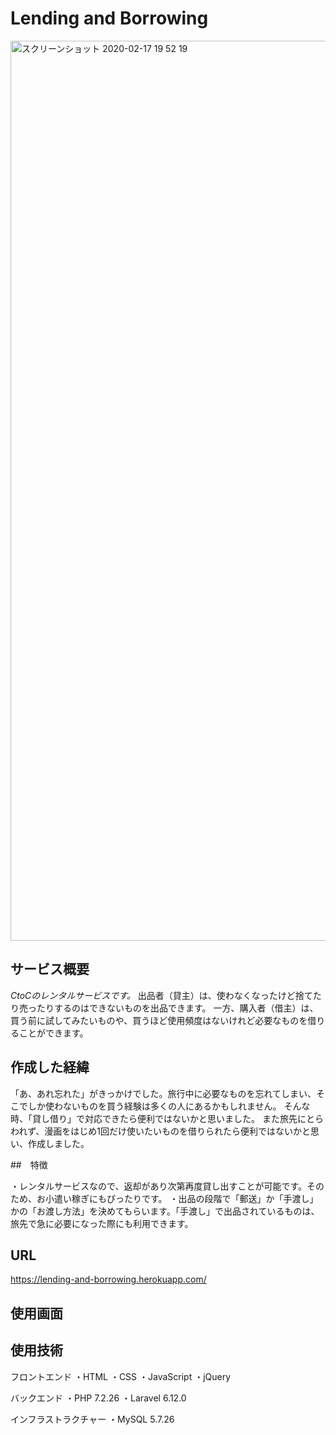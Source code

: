 # Lending and Borrowing

<img width="1440" alt="スクリーンショット 2020-02-17 19 52 19" src="https://user-images.githubusercontent.com/52826118/74647478-0f913780-51bf-11ea-8bef-023d4ba4c2d3.png">


## サービス概要

*CtoCのレンタルサービスです。*
出品者（貸主）は、使わなくなったけど捨てたり売ったりするのはできないものを出品できます。
一方、購入者（借主）は、買う前に試してみたいものや、買うほど使用頻度はないけれど必要なものを借りることができます。


## 作成した経緯

「あ、あれ忘れた」がきっかけでした。旅行中に必要なものを忘れてしまい、そこでしか使わないものを買う経験は多くの人にあるかもしれません。
そんな時、「貸し借り」で対応できたら便利ではないかと思いました。
また旅先にとらわれず、漫画をはじめ1回だけ使いたいものを借りられたら便利ではないかと思い、作成しました。


##　特徴

・レンタルサービスなので、返却があり次第再度貸し出すことが可能です。そのため、お小遣い稼ぎにもぴったりです。
・出品の段階で「郵送」か「手渡し」かの「お渡し方法」を決めてもらいます。「手渡し」で出品されているものは、旅先で急に必要になった際にも利用できます。



## URL

https://lending-and-borrowing.herokuapp.com/


## 使用画面




## 使用技術

フロントエンド
    ・HTML
    ・CSS
    ・JavaScript
    ・jQuery

バックエンド
    ・PHP 7.2.26
    ・Laravel 6.12.0
  
インフラストラクチャー
    ・MySQL 5.7.26
    
    

